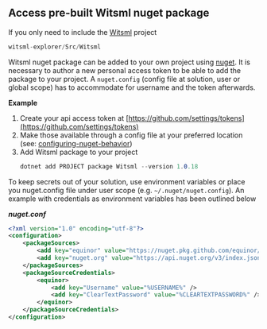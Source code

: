 ## Access pre-built Witsml nuget package

If you only need to include the [Witsml](https://github.com/equinor/witsml-explorer/tree/main/Src/Witsml) project
```csharp
witsml-explorer/Src/Witsml
```

Witsml nuget package can be added to your own project using [nuget](https://docs.microsoft.com/en-us/nuget/). 
It is necessary to author a new personal access token to be able to add the package to your project. A `nuget.config` (config file at solution, user or global scope) has to accommodate for username and the token afterwards.

**Example** 

1. Create your api access token at [https://github.com/settings/tokens](https://github.com/settings/tokens)
2. Make those available through a config file at your preferred location (see: [configuring-nuget-behavior](https://docs.microsoft.com/en-us/nuget/consume-packages/configuring-nuget-behavior))
3. Add Witsml package to your project
   ```csharp
   dotnet add PROJECT package Witsml --version 1.0.18
   ```
To keep secrets out of your solution, use environment variables or place you nuget.config file under user scope (e.g. `~/.nuget/nuget.config`). An example with credentials as environment variables has been outlined below

***nuget.conf***
```xml
<?xml version="1.0" encoding="utf-8"?>
<configuration>
    <packageSources>
        <add key="equinor" value="https://nuget.pkg.github.com/equinor/index.json" />
        <add key="nuget.org" value="https://api.nuget.org/v3/index.json" protocolVersion="3" />
    </packageSources>
    <packageSourceCredentials>
        <equinor>
            <add key="Username" value="%USERNAME%" />
            <add key="ClearTextPassword" value="%CLEARTEXTPASSWORD%" />
        </equinor>
    </packageSourceCredentials>
</configuration>
```
